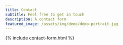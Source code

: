 ```yaml
---
title: Contact
subtitle: Feel free to get in touch
description: A contact form
featured_image: /assets/img/demo/demo-portrait.jpg
---
```


{% include contact-form.html %}
